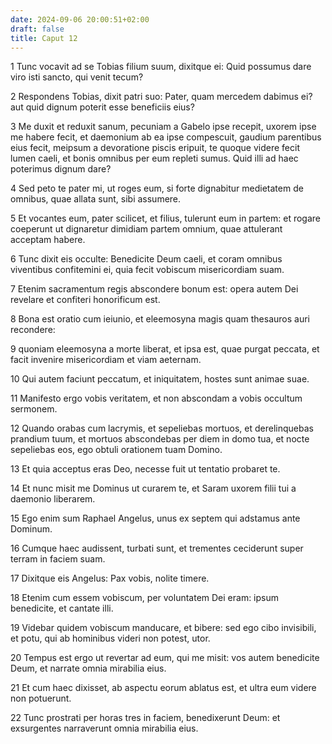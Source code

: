 ```yaml
---
date: 2024-09-06 20:00:51+02:00
draft: false
title: Caput 12
---
```





1 Tunc vocavit ad se Tobias filium suum, dixitque ei: Quid possumus dare viro isti sancto, qui venit tecum?

2 Respondens Tobias, dixit patri suo: Pater, quam mercedem dabimus ei? aut quid dignum poterit esse beneficiis eius?

3 Me duxit et reduxit sanum, pecuniam a Gabelo ipse recepit, uxorem ipse me habere fecit, et daemonium ab ea ipse compescuit, gaudium parentibus eius fecit, meipsum a devoratione piscis eripuit, te quoque videre fecit lumen caeli, et bonis omnibus per eum repleti sumus. Quid illi ad haec poterimus dignum dare?

4 Sed peto te pater mi, ut roges eum, si forte dignabitur medietatem de omnibus, quae allata sunt, sibi assumere.

5 Et vocantes eum, pater scilicet, et filius, tulerunt eum in partem: et rogare coeperunt ut dignaretur dimidiam partem omnium, quae attulerant acceptam habere.

6 Tunc dixit eis occulte: Benedicite Deum caeli, et coram omnibus viventibus confitemini ei, quia fecit vobiscum misericordiam suam.

7 Etenim sacramentum regis abscondere bonum est: opera autem Dei revelare et confiteri honorificum est.

8 Bona est oratio cum ieiunio, et eleemosyna magis quam thesauros auri recondere:

9 quoniam eleemosyna a morte liberat, et ipsa est, quae purgat peccata, et facit invenire misericordiam et viam aeternam.

10 Qui autem faciunt peccatum, et iniquitatem, hostes sunt animae suae.

11 Manifesto ergo vobis veritatem, et non abscondam a vobis occultum sermonem.

12 Quando orabas cum lacrymis, et sepeliebas mortuos, et derelinquebas prandium tuum, et mortuos abscondebas per diem in domo tua, et nocte sepeliebas eos, ego obtuli orationem tuam Domino.

13 Et quia acceptus eras Deo, necesse fuit ut tentatio probaret te.

14 Et nunc misit me Dominus ut curarem te, et Saram uxorem filii tui a daemonio liberarem.

15 Ego enim sum Raphael Angelus, unus ex septem qui adstamus ante Dominum.

16 Cumque haec audissent, turbati sunt, et trementes ceciderunt super terram in faciem suam.

17 Dixitque eis Angelus: Pax vobis, nolite timere.

18 Etenim cum essem vobiscum, per voluntatem Dei eram: ipsum benedicite, et cantate illi.

19 Videbar quidem vobiscum manducare, et bibere: sed ego cibo invisibili, et potu, qui ab hominibus videri non potest, utor.

20 Tempus est ergo ut revertar ad eum, qui me misit: vos autem benedicite Deum, et narrate omnia mirabilia eius.

21 Et cum haec dixisset, ab aspectu eorum ablatus est, et ultra eum videre non potuerunt.

22 Tunc prostrati per horas tres in faciem, benedixerunt Deum: et exsurgentes narraverunt omnia mirabilia eius.

